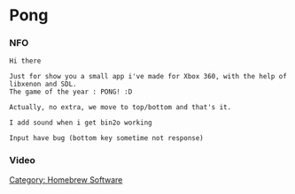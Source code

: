# Pong

### NFO

    Hi there

    Just for show you a small app i've made for Xbox 360, with the help of libxenon and SDL.
    The game of the year : PONG! :D

    Actually, no extra, we move to top/bottom and that's it.

    I add sound when i get bin2o working

    Input have bug (bottom key sometime not response)

### Video


[Category: Homebrew Software](../index.md)

